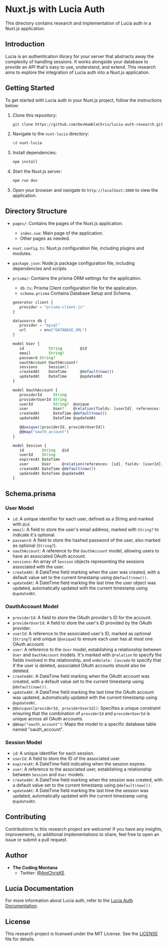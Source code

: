# Nuxt.js with Lucia Auth

This directory contains research and implementation of Lucia auth in a Nuxt.js application.

## Introduction

Lucia is an authentication library for your server that abstracts away the complexity of handling sessions. It works alongside your database to provide an API that's easy to use, understand, and extend. This research aims to explore the integration of Lucia auth into a Nuxt.js application.

## Getting Started

To get started with Lucia auth in your Nuxt.js project, follow the instructions below:

1. Clone this repository:

   ```bash
   git clone https://github.com/DevHumbleChris/lucia-auth-research.git
   ```

2. Navigate to the `nuxt-lucia` directory:

   ```bash
   cd nuxt-lucia
   ```

3. Install dependencies:

   ```bash
   npm install
   ```

4. Start the Nuxt.js server:

   ```bash
   npm run dev
   ```

5. Open your browser and navigate to `http://localhost:3000` to view the application.

## Directory Structure

- `pages/`: Contains the pages of the Nuxt.js application.
  - `index.vue`: Main page of the application.
  - Other pages as needed.

- `nuxt.config.ts`: Nuxt.js configuration file, including plugins and modules.

- `package.json`: Node.js package configuration file, including dependencies and scripts.
- `prisma/`: Contains the prisma ORM settings for the application.
  - `db.ts`: Prisma Client configuration file for the application.
  - `schema.prisma` Contains Database Setup and Schema.

   ```typescript
   generator client {
      provider = "prisma-client-js"
   }

   datasource db {
      provider = "mysql"
      url      = env("DATABASE_URL")
   }

   model User {
      id           String        @id
      email        String?
      password String?
      oauthAccount OauthAccount?
      sessions     Session[]
      createdAt    DateTime      @default(now())
      updatedAt    DateTime      @updatedAt
   }

   model OauthAccount {
      providerId     String
      providerUserId String
      userId         String?  @unique
      user           User?    @relation(fields: [userId], references: [id], onDelete: Cascade)
      createdAt      DateTime @default(now())
      updatedAt      DateTime @updatedAt

      @@unique([providerId, providerUserId])
      @@map("oauth_account")
   }

   model Session {
      id        String   @id
      userId    String
      expiresAt DateTime
      user      User     @relation(references: [id], fields: [userId], onDelete: Cascade)
      createdAt DateTime @default(now())
      updatedAt DateTime @updatedAt
   }

   ```

## Schema.prisma

### User Model

- `id`: A unique identifier for each user, defined as a String and marked with `@id`.
- `email`: A field to store the user's email address, marked with `String?` to indicate it's optional.
- `password`: A field to store the hashed password of the user, also marked as optional (`String?`).
- `oauthAccount`: A reference to the `OauthAccount` model, allowing users to have an associated OAuth account.
- `sessions`: An array of `Session` objects representing the sessions associated with the user.
- `createdAt`: A DateTime field marking when the user was created, with a default value set to the current timestamp using `@default(now())`.
- `updatedAt`: A DateTime field marking the last time the user object was updated, automatically updated with the current timestamp using `@updatedAt`.

### OauthAccount Model

- `providerId`: A field to store the OAuth provider's ID for the account.
- `providerUserId`: A field to store the user's ID provided by the OAuth provider.
- `userId`: A reference to the associated user's ID, marked as optional (`String?`) and unique (`@unique`) to ensure each user has at most one OAuth account.
- `user`: A reference to the `User` model, establishing a relationship between `User` and `OauthAccount` models. It's marked with `@relation` to specify the fields involved in the relationship, and `onDelete: Cascade` to specify that if the user is deleted, associated OAuth accounts should also be deleted.
- `createdAt`: A DateTime field marking when the OAuth account was created, with a default value set to the current timestamp using `@default(now())`.
- `updatedAt`: A DateTime field marking the last time the OAuth account was updated, automatically updated with the current timestamp using `@updatedAt`.
- `@@unique([providerId, providerUserId])`: Specifies a unique constraint ensuring that the combination of `providerId` and `providerUserId` is unique across all OAuth accounts.
- `@@map("oauth_account")`: Maps the model to a specific database table named "oauth_account".

### Session Model

- `id`: A unique identifier for each session.
- `userId`: A field to store the ID of the associated user.
- `expiresAt`: A DateTime field indicating when the session expires.
- `user`: A reference to the associated user, establishing a relationship between `Session` and `User` models.
- `createdAt`: A DateTime field marking when the session was created, with a default value set to the current timestamp using `@default(now())`.
- `updatedAt`: A DateTime field marking the last time the session was updated, automatically updated with the current timestamp using `@updatedAt`.

## Contributing

Contributions to this research project are welcome! If you have any insights, improvements, or additional implementations to share, feel free to open an issue or submit a pull request.

## Author

- **The Coding Montana**
  - Twitter: [@AmChrisKE](https://twitter.com/AmChrisKE)

## Lucia Documentation

For more information about Lucia auth, refer to the [Lucia Auth Documentation](https://lucia-auth.com/).

## License

This research project is licensed under the MIT License. See the [LICENSE](LICENSE) file for details.
